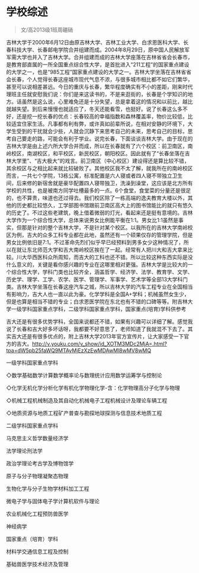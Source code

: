 
# 学校综述  

> 文/高2013级1班周硼硝  

吉林大学于2000年6月12日由原吉林大学、吉林工业大学、白求恩医科大学、长春科技大学、长春邮电学院合并组建而成。2004年8月29日，原中国人民解放军军需大学也并入了吉林大学。合并组建而成的吉林大学座落在吉林省省会长春市，是教育部直属的一所全国重点综合性大学，是首批进入“211工程”的国家重点建设的大学之一，也是“985工程”国家重点建设的大学之一。吉林大学坐落在吉林省省会长春，个人觉得长春这座城市现代气息不浓，与很多城市相比都不如它们繁华，甚至可以说相差甚远。今日的重庆与长春，繁华程度确实有不小的差距，刚来时代理班主任就安慰我们说：你们是来这读书的，不是来逛街的，长春是个学知识的地方。话虽然是这么说，心里难免还是十分失望，总是拿着这的情况和以前比，越比就越失望。到后来慢慢也就适应了，冬天还能看雪，也挺好。说了长春这么多不好，还是挖一挖长春的优点：长春较高的幸福指数和森林覆盖率，物价比较低，比较适宜住家生活。凡事都有利有弊，或许真如前辈所说，在相对安静的环境下，大学生受到的干扰就会少些，人就会沉静下来思考自己的未来，思考自己的目标，思考自己要走的路，可能会有利于学业。说完长春，下面谈谈吉林大学。由于现在的吉林大学是由上述六所大学合并而成，所以在长春就有了六个校区：前卫南区，南岭校区，南湖校区，和平校区，新民校区，朝阳校区。因此就有了“长春坐落在吉林大学里”、“吉大极大”的戏言。前卫南区（中心校区）建设得还是算比较不错，其余校区与之相比起来就比较破败了。其他校区我不太了解，就我所在的南岭校区而言，一共七个学院，13栋公寓，标准配置是六人寝或者四人寝不带独立卫生间，后来修的新宿舍就是豪华配置四人寝带独卫，洗澡到澡堂，这应该是北方所有学校的共性，也是被南方同学吐槽最多的一点。6个食堂，食堂菜的分量还是很足的，也不算贵，味道也还过得去。我们校区除了一栋高端的逸夫教育大楼以外，其他的历史都比较悠久，工学部图书馆跟前卫南区高大上的图书馆能比的就只有悠久的历史了。不过这些老建筑，晚上借着微弱的灯光，看起来还是挺有意境的。吉林大学作为一个综合性大学，总体来说男女比例能平衡在1:1。男女比1:1虽然是事实，但那是针对的整个吉林大学，不是针对某个校区。以我所在的吉林大学南岭校区为例，吉大的众多工科专业都在此地，虽然还有一个硕果仅存的管理学院，但是男女比例依旧是7:1。不过革命先烈们似乎早已经预料到男多女少这种情况了，所以在就让东北师范大学和吉大南岭校区挨在了一起。经常有人把川大和吉大拿来比较。川大华西医科众所周知，而吉大的工科也还不错。所以比较这种东西实际是没什么意义的，关键是看你感兴趣的专业在这哪里相对更强。吉林大学是比较大的一个综合性大学，学科门类也比较齐全，涵盖哲学、经济学、法学、教育学、文学、历史学、理学、工学、农学、医学、管理学、军事学、艺术学等全部13大学科门类。吉林大学坐落在长春这座汽车之城，所以吉林大学的汽车工程专业在全国相当有影响力，吉大人也一直以此为豪。化学学科是全国A+学科；机械虽然女生少，但是也算是相当不错的专业；白求恩医学院在东北也有不错的口碑等等。附吉林大学一级学科国家重点学科，二级学科国家重点学科，国家重点(培育)学科供参考

吉大还是有很多优势学科，全国来说都还不错，如果有兴趣可以详细了解。感觉我说了长春和吉大好多坏话呀，我都要不好意思了，老师知道了我就混不下去了。其实吉大还是有很多优点的，附上吉林大学2013年官方宣传片，让大家感受一下官方的吉大。http://v.youku.com/v_show/id_XOTM3MDc2MjA=.html?tpa=dW5pb25faWQ9MTAyMjEzXzEwMDAwMl8wMV8wMQ

一级学科国家重点学科

◇数学基础数学计算数学概率论与数理统计应用数学运筹学与控制论

◇化学无机化学分析化学有机化学物理化学-含：化学物理高分子化学与物理

◇机械工程机械制造及其自动化机械电子工程机械设计及理论车辆工程

◇地质资源与地质工程矿产普查与勘探地球探测与信息技术地质工程

二级学科国家重点学科

马克思主义哲学数量经济学

法学理论刑法学

政治学理论考古学及博物馆学

原子与分子物理凝聚态物理

生物化学与分子生物学材料加工工程

微电子学与固体电子学计算机软件与理论

农业机械化工程预防兽医学

神经病学

国家重点（培育）学科

材料学交通信息工程及控制

基础兽医学技术经济及管理


